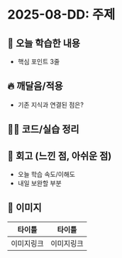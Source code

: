 # 2025-08-DD: 주제

## 📘 오늘 학습한 내용

- 핵심 포인트 3줄

## 🔥 깨달음/적용

- 기존 지식과 연결된 점은?

## 👩‍💻 코드/실습 정리

## 🤔 회고 (느낀 점, 아쉬운 점)

- 오늘 학습 속도/이해도
- 내일 보완할 부분

## 📸 이미지

|   타이틀   |   타이틀   |
| :--------: | :--------: |
| 이미지링크 | 이미지링크 |
